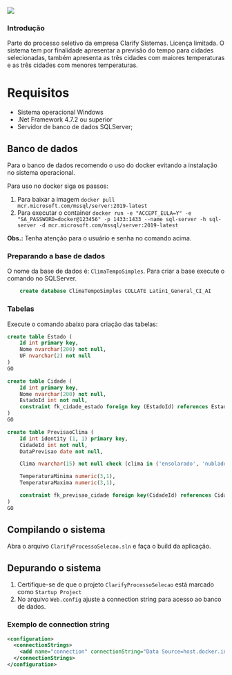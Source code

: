 ![](https://www.clarifysistemas.com.br/wp-content/uploads/2020/07/clarifysistemas-logotipo.png)

### Introdução

Parte do processo seletivo da empresa Clarify Sistemas. Licença limitada. 
O sistema tem por finalidade apresentar a previsão do tempo para cidades selecionadas, também apresenta as três cidades com maiores temperaturas e as três cidades com menores temperaturas.

# Requisitos

- Sistema operacional Windows
- .Net Framework 4.7.2 ou superior
- Servidor de banco de dados SQLServer;

## Banco de dados
Para o banco de dados recomendo o uso do docker evitando a instalação no sistema operacional.

Para uso no docker siga os passos:

1. Para baixar a imagem `docker pull mcr.microsoft.com/mssql/server:2019-latest`
2. Para executar o container `docker run -e "ACCEPT_EULA=Y" -e "SA_PASSWORD=docker@123456" -p 1433:1433 --name sql-server -h sql-server -d mcr.microsoft.com/mssql/server:2019-latest`

**Obs.:** Tenha atenção para o usuário e senha no comando acima.

### Preparando a base de dados

O nome da base de dados é: `ClimaTempoSimples`. Para criar a base execute o comando no SQLServer.

```sql
    create database ClimaTempoSimples COLLATE Latin1_General_CI_AI
```

### Tabelas

Execute o comando abaixo para criação das tabelas:

```sql
create table Estado (
	Id int primary key,
	Nome nvarchar(200) not null,
	UF nvarchar(2) not null
)
GO

create table Cidade (
	Id int primary key,
	Nome nvarchar(200) not null,
	EstadoId int not null,
	constraint fk_cidade_estado foreign key (EstadoId) references Estado (Id)
)
GO

create table PrevisaoClima (
	Id int identity (1, 1) primary key,
	CidadeId int not null,
	DataPrevisao date not null,

	Clima nvarchar(15) not null check (clima in ('ensolarado', 'nublado', 'chuvoso', 'tempestuoso', 'instavel')),

	TemperaturaMinima numeric(3,1),
	TemperaturaMaxima numeric(3,1),

	constraint fk_previsao_cidade foreign key(CidadeId) references Cidade (Id) 
)
GO
```
## Compilando o sistema

Abra o arquivo `ClarifyProcessoSelecao.sln` e faça o build da aplicação.

## Depurando o sistema

1. Certifique-se de que o projeto `ClarifyProcessoSelecao` está marcado como `Startup Project`
2. No arquivo `Web.config` ajuste a connection string para acesso ao banco de dados.

### Exemplo de connection string

```xml
<configuration>
  <connectionStrings>
    <add name="connection" connectionString="Data Source=host.docker.internal; Network Library=DBMSSOCN; Initial Catalog=ClimaTempoSimples; User ID=sa; Password=docker@123456;" />
  </connectionStrings>
</configuration>
```
